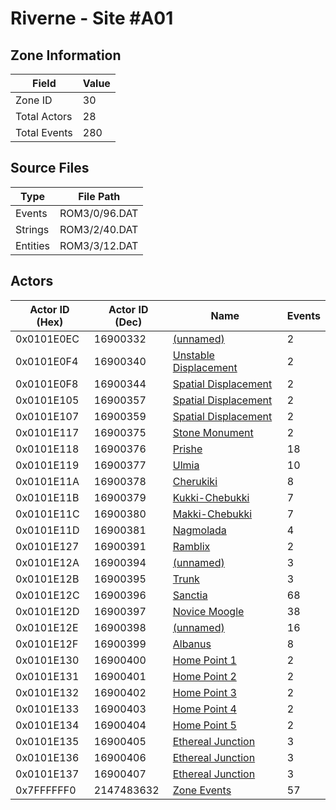 # Riverne - Site #A01

## Zone Information

| Field        |   Value |
|--------------|---------|
| Zone ID      |      30 |
| Total Actors |      28 |
| Total Events |     280 |

## Source Files

| Type     | File Path     |
|----------|---------------|
| Events   | ROM3/0/96.DAT |
| Strings  | ROM3/2/40.DAT |
| Entities | ROM3/3/12.DAT |

## Actors

| Actor ID (Hex)   |   Actor ID (Dec) | Name                                                               |   Events |
|------------------|------------------|--------------------------------------------------------------------|----------|
| 0x0101E0EC       |         16900332 | [(unnamed)](./16900332/)                                           |        2 |
| 0x0101E0F4       |         16900340 | [Unstable Displacement](./16900340%20-%20Unstable%20Displacement/) |        2 |
| 0x0101E0F8       |         16900344 | [Spatial Displacement](./16900344%20-%20Spatial%20Displacement/)   |        2 |
| 0x0101E105       |         16900357 | [Spatial Displacement](./16900357%20-%20Spatial%20Displacement/)   |        2 |
| 0x0101E107       |         16900359 | [Spatial Displacement](./16900359%20-%20Spatial%20Displacement/)   |        2 |
| 0x0101E117       |         16900375 | [Stone Monument](./16900375%20-%20Stone%20Monument/)               |        2 |
| 0x0101E118       |         16900376 | [Prishe](./16900376%20-%20Prishe/)                                 |       18 |
| 0x0101E119       |         16900377 | [Ulmia](./16900377%20-%20Ulmia/)                                   |       10 |
| 0x0101E11A       |         16900378 | [Cherukiki](./16900378%20-%20Cherukiki/)                           |        8 |
| 0x0101E11B       |         16900379 | [Kukki-Chebukki](./16900379%20-%20Kukki-Chebukki/)                 |        7 |
| 0x0101E11C       |         16900380 | [Makki-Chebukki](./16900380%20-%20Makki-Chebukki/)                 |        7 |
| 0x0101E11D       |         16900381 | [Nagmolada](./16900381%20-%20Nagmolada/)                           |        4 |
| 0x0101E127       |         16900391 | [Ramblix](./16900391%20-%20Ramblix/)                               |        2 |
| 0x0101E12A       |         16900394 | [(unnamed)](./16900394/)                                           |        3 |
| 0x0101E12B       |         16900395 | [Trunk](./16900395%20-%20Trunk/)                                   |        3 |
| 0x0101E12C       |         16900396 | [Sanctia](./16900396%20-%20Sanctia/)                               |       68 |
| 0x0101E12D       |         16900397 | [Novice Moogle](./16900397%20-%20Novice%20Moogle/)                 |       38 |
| 0x0101E12E       |         16900398 | [(unnamed)](./16900398/)                                           |       16 |
| 0x0101E12F       |         16900399 | [Albanus](./16900399%20-%20Albanus/)                               |        8 |
| 0x0101E130       |         16900400 | [Home Point 1](./16900400%20-%20Home%20Point%201/)                 |        2 |
| 0x0101E131       |         16900401 | [Home Point 2](./16900401%20-%20Home%20Point%202/)                 |        2 |
| 0x0101E132       |         16900402 | [Home Point 3](./16900402%20-%20Home%20Point%203/)                 |        2 |
| 0x0101E133       |         16900403 | [Home Point 4](./16900403%20-%20Home%20Point%204/)                 |        2 |
| 0x0101E134       |         16900404 | [Home Point 5](./16900404%20-%20Home%20Point%205/)                 |        2 |
| 0x0101E135       |         16900405 | [Ethereal Junction](./16900405%20-%20Ethereal%20Junction/)         |        3 |
| 0x0101E136       |         16900406 | [Ethereal Junction](./16900406%20-%20Ethereal%20Junction/)         |        3 |
| 0x0101E137       |         16900407 | [Ethereal Junction](./16900407%20-%20Ethereal%20Junction/)         |        3 |
| 0x7FFFFFF0       |       2147483632 | [Zone Events](./Zone%20Events/)                                    |       57 |